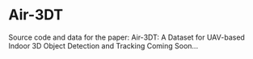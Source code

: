 # Air-3DT
Source code and data for the paper: Air-3DT: A Dataset for UAV-based Indoor 3D Object Detection and Tracking
Coming Soon...
